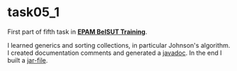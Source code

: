 # task05_1
First part of fifth task in **[EPAM BelSUT Training](https://github.com/Sharibo-EPAM-BelSUT-Training)**.

I learned generics and sorting collections, in particular Johnson's algorithm. I created documentation comments and generated a [javadoc](https://sharibo-epam-belsut-training.github.io/task05_1/). In the end I built a [jar-file](https://github.com/Sharibo-EPAM-BelSUT-Training/task05_1/releases).
